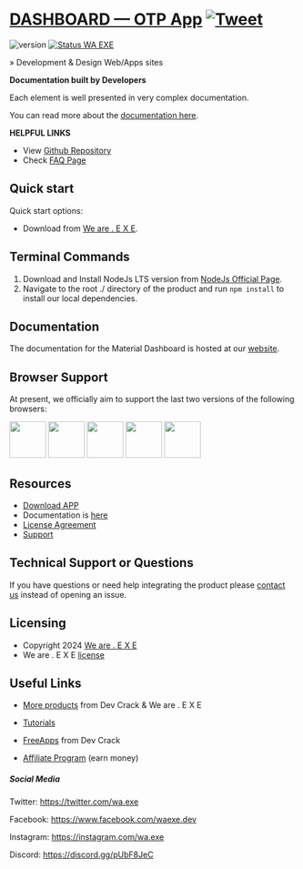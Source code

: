 # [DASHBOARD — OTP App](http://ahidroid.dev/shit) [![Tweet](https://img.shields.io/twitter/url/http/shields.io.svg?style=social&logo=twitter)](#)

![version](https://img.shields.io/badge/version-1.0.0-blue.svg) 
[![Status WA EXE](https://uptime.betterstack.com/status-badges/v3/monitor/1526n.svg)](https://uptime.betterstack.com/?utm_source=status_badge)

» Development & Design Web/Apps sites

**Documentation built by Developers**

Each element is well presented in very complex documentation.

You can read more about the [documentation here](https://waexe.dev/docs).

**HELPFUL LINKS**

- View [Github Repository](https://github.com/devcrackexe/webpage-waexe)
- Check [FAQ Page](https://waexe.dev/faqs)

## Quick start

Quick start options:

- Download from [We are . E X E](https://waexe.dev/downloads).

## Terminal Commands

1. Download and Install NodeJs LTS version from [NodeJs Official Page](https://nodejs.org/en/download/).
2. Navigate to the root ./ directory of the product and run `npm install` to install our local dependencies.

## Documentation

The documentation for the Material Dashboard is hosted at our [website](https://waexe.dev/docs).

## Browser Support

At present, we officially aim to support the last two versions of the following browsers:

<img src="https://s3.amazonaws.com/creativetim_bucket/github/browser/chrome.png" width="64" height="64"> <img src="https://s3.amazonaws.com/creativetim_bucket/github/browser/firefox.png" width="64" height="64"> <img src="https://s3.amazonaws.com/creativetim_bucket/github/browser/edge.png" width="64" height="64"> <img src="https://s3.amazonaws.com/creativetim_bucket/github/browser/safari.png" width="64" height="64"> <img src="https://s3.amazonaws.com/creativetim_bucket/github/browser/opera.png" width="64" height="64">

## Resources

- [Download APP](https://waexe.dev/download)
- Documentation is [here](https://waexe.dev/docs)
- [License Agreement](https://waexe.dev/license)
- [Support](https://t.me/devcrackpy)

## Technical Support or Questions

If you have questions or need help integrating the product please [contact us](https://waexe.dev/contact) instead of opening an issue.

## Licensing

- Copyright 2024 [We are . E X E](https://waexe.dev/about-us)
- We are . E X E [license](https://waexe.dev/license)

## Useful Links

- [More products](https://t.me/exe_hk) from Dev Crack & We are . E X E

- [Tutorials](https://t.me/exe_hk/media)

- [FreeApps](https://t.me/exe_hk) from Dev Crack

- [Affiliate Program](https://t.me/devcrackpy) (earn money)

##### Social Media

Twitter: <https://twitter.com/wa.exe>

Facebook: <https://www.facebook.com/waexe.dev>

Instagram: <https://instagram.com/wa.exe>

Discord: <https://discord.gg/pUbF8JeC>
